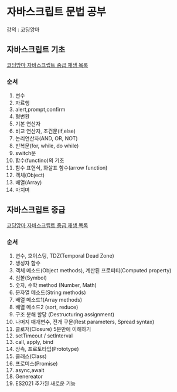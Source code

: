 # 자바스크립트 문법 공부

강의 : 코딩앙마

## 자바스크립트 기초

[코딩앙마 자바스크립트 중급 재생 목록](https://www.youtube.com/watch?v=P0FY8k916e0&list=PLZKTXPmaJk8JDicsOyY2cTcwXmBa-ZceI)

### 순서

1. 변수
2. 자료행
3. alert,prompt,confirm
4. 형변환
5. 기본 연산자
6. 비교 연산자, 조건문(if,else)
7. 논리연산자(AND, OR, NOT)
8. 반복문(for, while, do while)
9. switch문
10. 함수(functino)의 기초
11. 함수 표현식, 화살표 함수(arrow function)
12. 객체(Object)
13. 배열(Array)
14. 마치며

## 자바스크립트 중급

[코딩앙마 자바스크립트 중급 재생 목록](https://www.youtube.com/watch?v=ocGc-AmWSnQ&list=PLZKTXPmaJk8JZ2NAC538UzhY_UNqMdZB4)

### 순서

1. 변수, 호이스팅, TDZ(Temporal Dead Zone)
2. 생성자 함수
3. 객체 메소드(Object methods), 계산된 프로퍼티(Computed property)
4. 심볼(Symbol)
5. 숫자, 수학 method (Number, Math)
6. 문자열 메소드(String methods)
7. 배열 메소드1(Array methods)
8. 배열 메소드2 (sort, reduce)
9. 구조 분해 할당 (Destructuring assignment)
10. 나머지 매개변수, 전개 구문(Rest parameters, Spread syntax)
11. 클로저(Closure) 5분만에 이해하기
12. setTimeout / setInterval
13. call, apply, bind
14. 상속, 프로토타입(Prototype)
15. 클래스(Class)
16. 프로미스(Promise)
17. async,await
18. Genereator
19. ES2021 추가된 새로운 기능

